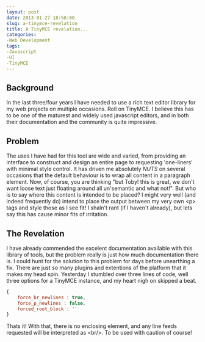 ```yaml
---
layout: post
date: 2013-01-27 18:58:00
slug: a-tinymce-revelation
title: A TinyMCE revelation...
categories:
-Web Development
tags:
-Javascript
-UI
-TinyMCE
---
```


Background
---

In the last three/four years I have needed to use a rich text editor library for my web projects on multiple occasions. Roll on TinyMCE. I believe this has to be one of the maturest and widely used javascript editors, and in both their documentation and the community is quite impressive.

Problem
---
The uses I have had for this tool are wide and varied, from providing an interface to construct and design an entire page to requesting 'one-liners' with minimal style control. It has driven me absolutely _NUTS_ on several occasions that the default behaviour is to wrap all content in a paragraph element. Now, of course, you are thinking "but Toby! this is great, we don't want loose text just floating around all un'semantic and what not!". But who is to say where this content is intended to be placed? I might very well (and indeed frequently do) intend to place the output between my very own &lt;p&gt; tags and style those as I see fit! I shaln't rant (if I haven't already), but lets say this has cause minor fits of irritation.

The Revelation
---
I have already commended the excelent documentation available with this library of tools, but the problem really is just how much documentation there is. I could hunt for the solution to this problem for days before unearthing a fix. There are just so many plugins and extentions of the platform that it makes my head spin.
Yesterday I stumbled over three lines of code, well three options for a TinyMCE instance, and my heart nigh on skipped a beat.

```Javascript
{
	force_br_newlines : true,
	force_p_newlines : false,
	forced_root_block : ''
}
```
Thats it! With that, there is no enclosing element, and any line feeds requested will be interpreted as &lt;br/&gt;. To be used with caution of course!
